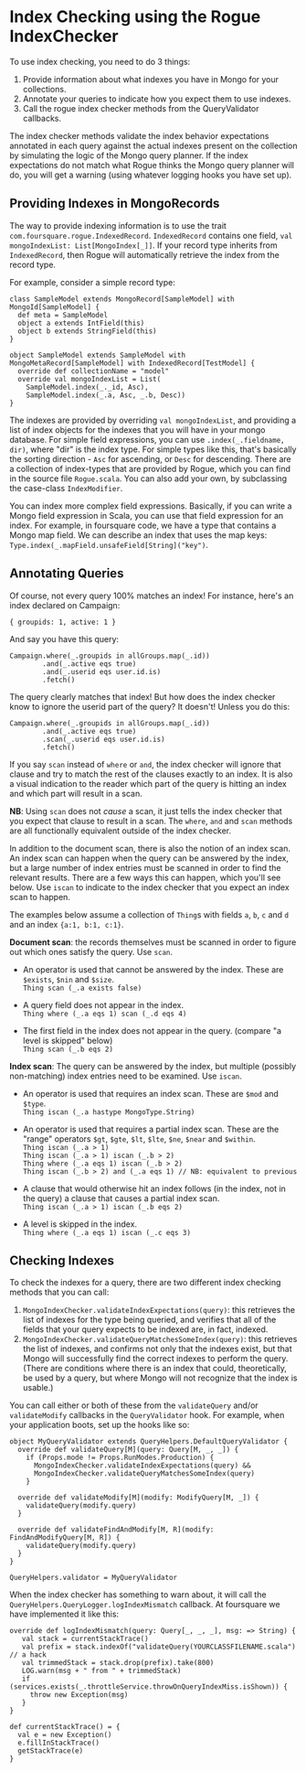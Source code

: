 # Index Checking using the Rogue IndexChecker

To use index checking, you need to do 3 things:

1. Provide information about what indexes you have in Mongo for your collections.
2. Annotate your queries to indicate how you expect them to use indexes.
3. Call the rogue index checker methods from the QueryValidator callbacks.

The index checker methods validate the index behavior expectations annotated in each query against the actual indexes present on the collection by simulating the logic of the Mongo query planner. If the index expectations do not match what Rogue thinks the Mongo query planner will do, you will get a warning (using whatever logging hooks you have set up).

## Providing Indexes in MongoRecords

The way to provide indexing information is to use the trait `com.foursquare.rogue.IndexedRecord`. `IndexedRecord` contains one field, `val mongoIndexList: List[MongoIndex[_]]`. If your record type inherits from `IndexedRecord`, then Rogue will automatically retrieve the index from the record type.

For example, consider a simple record type:

    class SampleModel extends MongoRecord[SampleModel] with MongoId[SampleModel] {
      def meta = SampleModel
      object a extends IntField(this)	
      object b extends StringField(this)
    }

    object SampleModel extends SampleModel with MongoMetaRecord[SampleModel] with IndexedRecord[TestModel] {
      override def collectionName = "model"
      override val mongoIndexList = List(
        SampleModel.index(_._id, Asc),
        SampleModel.index(_.a, Asc, _.b, Desc))
    }

The indexes are provided by overriding `val mongoIndexList`, and providing a list of index objects for the indexes that you will have in your mongo database. For simple field expressions, you can use `.index(_.fieldname, dir)`, where "dir" is the index type. For simple types like this, that's basically the sorting direction - `Asc` for ascending, or `Desc` for descending. There are a collection of index-types that are provided by Rogue, which you can find in the source file `Rogue.scala`. You can also add your own, by subclassing the case-class `IndexModifier`.

You can index more complex field expressions. Basically, if you can write a Mongo field expression in Scala, you can use that field expression for an index. For example, in foursquare code, we have a type that contains a Mongo map field. We can describe an index that uses the map keys: `Type.index(_.mapField.unsafeField[String]("key")`.

## Annotating Queries

Of course, not every query 100% matches an index! For instance, here's an index declared on Campaign:

    { groupids: 1, active: 1 }

And say you have this query:

    Campaign.where(_.groupids in allGroups.map(_.id))
            .and(_.active eqs true)
            .and(_.userid eqs user.id.is)
            .fetch()

The query clearly matches that index! But how does the index checker know to ignore the userid part of the query? It doesn't! Unless you do this:

    Campaign.where(_.groupids in allGroups.map(_.id))
            .and(_.active eqs true)
            .scan(_.userid eqs user.id.is)
            .fetch()

If you say `scan` instead of `where` or `and`, the index checker will ignore that clause and try to match the rest of the clauses exactly to an index. It is also a visual indication to the reader which part of the query is hitting an index and which part will result in a scan.

**NB**: Using `scan` does not _cause_ a scan, it just tells the index checker that you expect that clause to result in a scan.  The `where`, `and` and `scan` methods are all functionally equivalent outside of the index checker.

In addition to the document scan, there is also the notion of an index scan. An index scan can happen when the query can be answered by the index, but a large number of index entries must be scanned in order to find the relevant results. There are a few ways this can happen, which you'll see below. Use `iscan` to indicate to the index checker that you expect an index scan to happen.

The examples below assume a collection of `Thing`s with fields `a`, `b`, `c` and `d` and an index `{a:1, b:1, c:1}`.

**Document scan**: the records themselves must be scanned in order to figure out which ones satisfy the query. Use `scan`.

- An operator is used that cannot be answered by the index. These are `$exists`, `$nin` and `$size`.
  <br/>`Thing scan (_.a exists false)`

- A query field does not appear in the index.
  <br/>`Thing where (_.a eqs 1) scan (_.d eqs 4)`

- The first field in the index does not appear in the query. (compare "a level is skipped" below)
  <br/>`Thing scan (_.b eqs 2)`

**Index scan**: The query can be answered by the index, but multiple (possibly non-matching) index entries need to be examined. Use `iscan`.

- An operator is used that requires an index scan. These are `$mod` and `$type`.
  <br/>`Thing iscan (_.a hastype MongoType.String)`

- An operator is used that requires a partial index scan. These are the "range" operators `$gt`, `$gte`, `$lt`, `$lte`, `$ne`, `$near` and `$within`.
   <br/>`Thing iscan (_.a > 1)`
   <br/>`Thing iscan (_.a > 1) iscan (_.b > 2)`
   <br/>`Thing where (_.a eqs 1) iscan (_.b > 2)`
   <br/>`Thing iscan (_.b > 2) and (_.a eqs 1) // NB: equivalent to previous`

- A clause that would otherwise hit an index follows (in the index, not in the query) a clause that causes a partial index scan.
  <br/>`Thing iscan (_.a > 1) iscan (_.b eqs 2)`

- A level is skipped in the index.
  <br/>`Thing where (_.a eqs 1) iscan (_.c eqs 3)`

## Checking Indexes

To check the indexes for a query, there are two different index checking methods that you can call:

1. `MongoIndexChecker.validateIndexExpectations(query)`: this retrieves the list of indexes for the type being queried, and verifies that all of the fields that your query expects to be indexed are, in fact, indexed.
2. `MongoIndexChecker.validateQueryMatchesSomeIndex(query)`: this retrieves the list of indexes, and confirms not only that the indexes exist, but that Mongo will successfully find the correct indexes to perform the query. (There are conditions where there is an index that could, theoretically, be used by a query, but where Mongo will not recognize that the index is usable.)

You can call either or both of these from the `validateQuery` and/or `validateModify` callbacks in the `QueryValidator` hook. For example,
when your application boots, set up the hooks like so:

    object MyQueryValidator extends QueryHelpers.DefaultQueryValidator {
      override def validateQuery[M](query: Query[M, _, _]) {
        if (Props.mode != Props.RunModes.Production) {
          MongoIndexChecker.validateIndexExpectations(query) &&
          MongoIndexChecker.validateQueryMatchesSomeIndex(query)
        }

      override def validateModify[M](modify: ModifyQuery[M, _]) {
        validateQuery(modify.query)
      }

      override def validateFindAndModify[M, R](modify: FindAndModifyQuery[M, R]) {
        validateQuery(modify.query)
      }
    }

    QueryHelpers.validator = MyQueryValidator

When the index checker has something to warn about, it will call the `QueryHelpers.QueryLogger.logIndexMismatch` callback.
At foursquare we have implemented it like this:

    override def logIndexMismatch(query: Query[_, _, _], msg: => String) {
       val stack = currentStackTrace()
       val prefix = stack.indexOf("validateQuery(YOURCLASSFILENAME.scala") // a hack
       val trimmedStack = stack.drop(prefix).take(800)
       LOG.warn(msg + " from " + trimmedStack)
       if (services.exists(_.throttleService.throwOnQueryIndexMiss.isShown)) {
         throw new Exception(msg)
       }
    }

    def currentStackTrace() = {
      val e = new Exception()
      e.fillInStackTrace()
      getStackTrace(e)
    }


